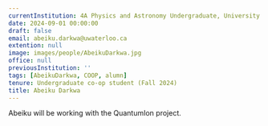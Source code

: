 ```yaml
---
currentInstitution: 4A Physics and Astronomy Undergraduate, University of Waterloo
date: 2024-09-01 00:00:00
draft: false
email: abeiku.darkwa@uwaterloo.ca
extention: null
image: images/people/AbeikuDarkwa.jpg
office: null
previousInstitution: ''
tags: [AbeikuDarkwa, COOP, alumn]
tenure: Undergraduate co-op student (Fall 2024)
title: Abeiku Darkwa
---
```

Abeiku will be working with the QuantumIon project.